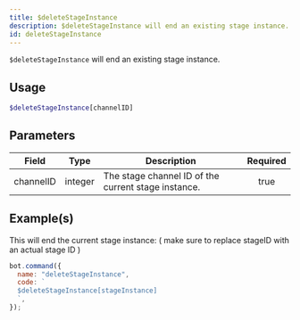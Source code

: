 ```yaml
---
title: $deleteStageInstance
description: $deleteStageInstance will end an existing stage instance.
id: deleteStageInstance
---
```


`$deleteStageInstance` will end an existing stage instance.

## Usage

```php
$deleteStageInstance[channelID]
```

## Parameters

| Field     | Type    | Description                                         | Required |
| --------- | ------- | --------------------------------------------------- | :------: |
| channelID | integer | The stage channel ID of the current stage instance. |   true   |

## Example(s)

This will end the current stage instance: ( make sure to replace stageID with an actual stage ID )

```javascript
bot.command({
  name: "deleteStageInstance",
  code: `
  $deleteStageInstance[stageInstance]
  `,
});
```

